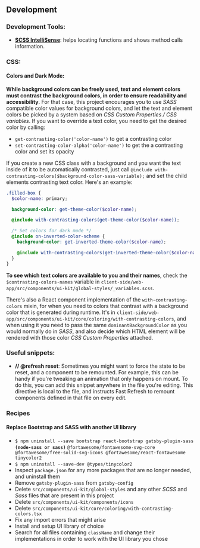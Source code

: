 ## Development

### Development Tools:

- **[SCSS IntelliSense](https://marketplace.visualstudio.com/items?itemName=mrmlnc.vscode-scss)**: helps locating functions and shows method calls information.

### CSS:

#### Colors and Dark Mode:

**While background colors can be freely used, text and element colors must contrast the background colors, in order to ensure readability and accessibility**. For that case, this project encourages you to use _SASS_ compatible color values for background colors, and let the text and element colors be picked by a system based on _CSS Custom Properties / CSS variables_. If you want to override a text color, you need to get the desired color by calling:

- `get-contrasting-color('color-name')` to get a contrasting color
- `set-contrasting-color-alpha('color-name')` to get the a contrasting color and set its opacity

If you create a new CSS class with a background and you want the text inside of it to be automatically contrasted, just call `@include with-contrasting-colors($background-color-sass-variable);` and set the child elements contrasting text color. Here's an example:

```scss
.filled-box {
  $color-name: primary;

  background-color: get-theme-color($color-name);

  @include with-contrasting-colors(get-theme-color($color-name));

  /* Set colors for dark mode */
  @include on-inverted-color-scheme {
    background-color: get-inverted-theme-color($color-name);

    @include with-contrasting-colors(get-inverted-theme-color($color-name));
  }
}
```

**To see which text colors are available to you and their names**, check the `$contrasting-colors-names` variable in `client-side/web-app/src/components/ui-kit/global-styles/_variables.scss`.

There's also a React component implementation of the `with-contrasting-colors` mixin, for when you need to colors that contrast with a background color that is generated during runtime. It's in `client-side/web-app/src/components/ui-kit/core/coloring/with-contrasting-colors`, and when using it you need to pass the same `dominantBackgroundColor` as you would normally do in _SASS_, and also decide which HTML element will be rendered with those color _CSS Custom Properties_ attached.

### Useful snippets:

- **// @refresh reset**: Sometimes you might want to force the state to be reset, and a component to be remounted. For example, this can be handy if you're tweaking an animation that only happens on mount. To do this, you can add this snippet anywhere in the file you're editing. This directive is local to the file, and instructs Fast Refresh to remount components defined in that file on every edit.

### Recipes

#### Replace Bootstrap and SASS with another UI library

- `$ npm uninstall --save bootstrap react-bootstrap gatsby-plugin-sass` **`(node-sass or sass)`** `@fortawesome/fontawesome-svg-core @fortawesome/free-solid-svg-icons @fortawesome/react-fontawesome tinycolor2`
- `$ npm uninstall --save-dev @types/tinycolor2`
- Inspect `package.json` for any more packages that are no longer needed, and uninstall them
- Remove `gatsby-plugin-sass` from `gatsby-config`
- Delete `src/components/ui-kit/global-styles` and any other _SCSS_ and _Sass_ files that are present in this project
- Delete `src/components/ui-kit/components/icons`
- Delete `src/components/ui-kit/core/coloring/with-contrasting-colors.tsx`
- Fix any import errors that might arise
- Install and setup UI library of choice
- Search for all files containing `className` and change their implementations in order to work with the UI library you chose

